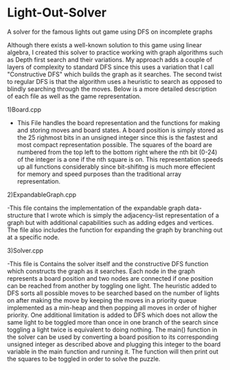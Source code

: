 # Light-Out-Solver
A solver for the famous lights out game using DFS on incomplete graphs

Although there exists a well-known solution to this game using linear algebra, I created this solver to practice working with
graph algorithms such as Depth first search and their variations. My approach adds a couple of layers of complexity to standard
DFS since this uses a variation that I call "Constructive DFS" which builds the graph as it searches. The second twist to regular 
DFS is that the algorithm uses a heuristic to search as opposed to blindly searching through the moves. Below is a more detailed
description of each file as well as the game representation.


1)Board.cpp

- This File handles the board representation and the functions for making and storing moves and board states. 
A board position is simply stored as the 25 righmost bits in an unsigned integer since this is the fastest and
most compact representation possible. The squares of the board are numbered from the top left to the bottom right where the
nth bit (0-24) of the integer is a one if the nth square is on. This representation speeds up all functions considerably since bit-shifitng is much
more effecient for memory and speed purposes than the traditional array representation.

2)ExpandableGraph.cpp

-This file contains the implementation of the expandable graph data-structure that I wrote which is simply the adjacency-list
representation of a graph but with additional capabilities such as adding edges and vertices. The file also includes the
function for expanding the graph by branching out at a specific node.

3)Solver.cpp

-This file is Contains the solver itself and the constructive DFS function which constructs the graph as it searches. Each node
in the graph represents a board position and two nodes are connected if one position can be reached from another by toggling 
one light. The heuristic added to DFS sorts all possible moves to be searched based on the number of lights on after making the move
by keeping the moves in a priority queue implemented as a min-heap and then popping all moves in order of higher priority. One
additional limitation is added to DFS which does not allow the same light to be toggled more than once in one branch of the search
since toggling a light twice is equivalent to doing nothing. The main() function in the solver can be used by converting a 
board position to its corresponding unsigned integer as described above and plugging this integer to the board variable in the 
main function and running it. The function will then print out the squares to be toggled in order to solve the puzzle.


